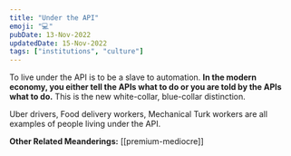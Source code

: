 ```yaml
---
title: "Under the API"
emoji: "💻"
pubDate: 13-Nov-2022
updatedDate: 15-Nov-2022
tags: ["institutions", "culture"]
---
```


To live under the API is to be a slave to automation. **In the modern economy, you either tell the APIs what to do or you are told by the APIs what to do.** This is the new white-collar, blue-collar distinction.

Uber drivers, Food delivery workers, Mechanical Turk workers are all examples of people living under the API.

**Other Related Meanderings:**
[[premium-mediocre]]